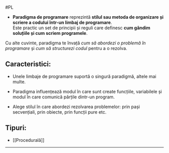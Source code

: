 #PL 
- **Paradigma de programare** reprezintă **stilul sau metoda de organizare și scriere a codului într-un limbaj de programare**.  
Este practic un set de principii și reguli care definesc **cum gândim soluțiile și cum scriem programele**.

Cu alte cuvinte, paradigma te învață _cum să abordezi o problemă în programare_ și _cum să structurezi codul_ pentru a o rezolva.

## Caracteristici:

- Unele limbaje de programare suportă o singură paradigmă, altele mai multe.
    
- Paradigma influențează modul în care sunt create funcțiile, variabilele și modul în care comunică părțile dintr-un program.
    
- Alege stilul în care abordezi rezolvarea problemelor: prin pași secvențiali, prin obiecte, prin funcții pure etc.
    
## Tipuri:
- [[Procedurală]]


---

